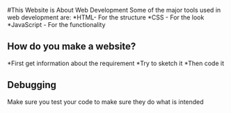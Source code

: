 #This Website is About Web Development
Some of the major tools used in web development are:
*HTML- For the structure
*CSS - For the look
*JavaScript - For the functionality
## How do you make a website?
*First get information about the requirement 
*Try to sketch it
*Then code it
## Debugging
Make sure you test your code to make sure they do what is intended
